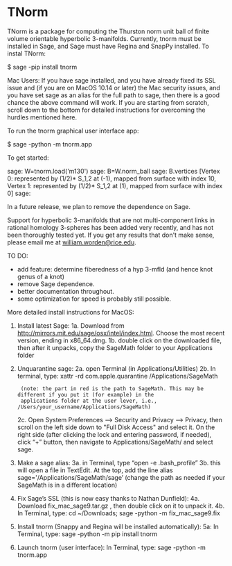 # TNorm

TNorm is a package for computing the Thurston norm unit ball of finite volume orientable hyperbolic 3-manifolds. Currently, tnorm must be installed in Sage, and Sage must have Regina and SnapPy installed. To instal TNorm:

$ sage -pip install tnorm

Mac Users: If you have sage installed, and you have already fixed its SSL issue and (if you are on MacOS 10.14 or later) the Mac security issues, and you have set sage as an alias for the full path to sage, then there is a good chance the above command will work. If you are starting from scratch, scroll down to the bottom for detailed instructions for overcoming the hurdles mentioned here.

To run the tnorm graphical user interface app:

$ sage -python -m tnorm.app

To get started:

sage: W=tnorm.load('m130')
sage: B=W.norm_ball
sage: B.vertices
[Vertex 0: represented by (1/2)* S_1,2 at (-1), mapped from surface with index 10,
Vertex 1: represented by (1/2)* S_1,2 at (1), mapped from surface with index 0]
sage: 

In a future release, we plan to remove the dependence on Sage.

Support for hyperbolic 3-manifolds that are not multi-component links in rational homology 3-spheres has been added very recently, and has not been thoroughly tested yet. If you get any results that don't make sense, please email me at william.worden@rice.edu.

TO DO:

* add feature: determine fiberedness of a hyp 3-mfld (and hence knot genus of a knot)
* remove Sage dependence.
* better documentation throughout.
* some optimization for speed is probably still possible.

More detailed install instructions for MacOS:

1. Install latest Sage:
	1a. Download from http://mirrors.mit.edu/sage/osx/intel/index.html. Choose the most recent version, ending in x86_64.dmg.
	1b. double click on the downloaded file, then after it unpacks, copy the SageMath folder to your Applications folder
2. Unquarantine sage:
	2a. open Terminal (in Applications/Utilities)
	2b. In terminal, type:
		 xattr -rd com.apple.quarantine /Applications/SageMath
		
		(note: the part in red is the path to SageMath. This may be different if you put it (for example) in the 
		applications folder at the user lever, i.e., /Users/your_username/Applications/SageMath)

	2c. Open System Preferences —> Security and Privacy —> Privacy, then scroll on the left side down to "Full Disk Access" and select it. On the right side (after clicking the lock and entering password, if needed), click “+” button, then navigate to Applications/SageMath/ and select sage.

3. Make a sage alias:
	3a. in Terminal, type “open -e .bash_profile”
	3b. this will open a file in TextEdit. At the top, add the line alias sage='/Applications/SageMath/sage’ (change the path as needed if your SageMath is in a different location)

4. Fix Sage’s SSL (this is now easy thanks to Nathan Dunfield):
	4a. Download fix_mac_sage9.tar.gz , then double click on it to unpack it.
	4b. In Terminal, type: cd ~/Downloads; sage -python -m fix_mac_sage9.fix

5. Install tnorm (Snappy and Regina will be installed automatically):
	5a: In Terminal, type: sage -python -m pip install tnorm

6. Launch tnorm (user interface): In Terminal, type: sage -python -m tnorm.app






